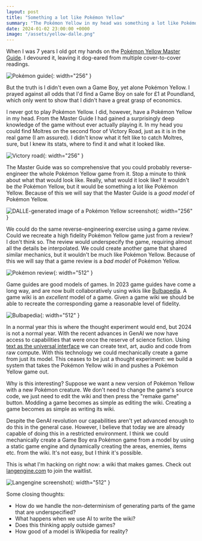 ```yaml
---
layout: post
title: "Something a lot like Pokémon Yellow"
summary: "The Pokémon Yellow in my head was something a lot like Pokémon Yellow."
date: 2024-01-02 23:00:00 +0000
image: "/assets/yellow-dalle.png"
---
```


When I was 7 years I old got my hands on the [Pokémon Yellow Master Guide](https://www.docdroid.net/h24r/nintendo-magazine-1999-pokemon-master-guide-pdf#page=28). I devoured it, leaving it dog-eared from multiple cover-to-cover readings.

![Pokémon guide](/assets/pokemon-guide.png){: width="256" }

But the truth is I didn't even own a Game Boy, yet alone Pokémon Yellow. I prayed against all odds that I'd find a Game Boy on sale for £1 at Poundland, which only went to show that I didn't have a great grasp of economics.

I never got to play Pokémon Yellow. I did, however, have a Pokémon Yellow in my head. From the Master Guide I had gained a surprisingly deep knowledge of the game without ever actually playing it. In my head you could find Moltres on the second floor of Victory Road, just as it is in the real game (I am assured). I didn't know what it felt like to catch Moltres, sure, but I knew its stats, where to find it and what it looked like.

![Victory road](/assets/victory-road.png){: width="256" }

The Master Guide was so comprehensive that you could probably reverse-engineer the whole Pokémon Yellow game from it. Stop a minute to think about what that would look like. Really, what would it look like? It wouldn't be _the_ Pokémon Yellow, but it would be something a lot like Pokémon Yellow. Because of this we will say that the Master Guide is a _good model_ of Pokémon Yellow.

![DALLE-generated image of a Pokémon Yellow screenshot](/assets/yellow-dalle.png){: width="256" }

We could do the same reverse-engineering exercise using a game review. Could we recreate a high fidelity Pokémon Yellow game just from a review? I don't think so. The review would underspecify the game, requiring almost all the details be interpolated. We could create another game that shared similar mechanics, but it wouldn't be much like Pokémon Yellow. Because of this we will say that a game review is a _bad model_ of Pokémon Yellow.

![Pokémon review](/assets/pokemon-review.jpg){: width="512" }

Game guides are good models of games. In 2023 game guides have come a long way, and are now built collaboratively using wikis like [Bulbapedia](https://bulbapedia.bulbagarden.net/wiki/Main_Page). A game wiki is an _excellent_ model of a game. Given a game wiki we should be able to recreate the corresponding game a reasonable level of fidelity.

![Bulbapedia](/assets/bulbapedia.png){: width="512" }

In a normal year this is where the thought experiment would end, but 2024 is not a normal year. With the recent advances in GenAI we now have access to capabilities that were once the reserve of science fiction. Using [text as the universal interface](https://scale.com/blog/text-universal-interface) we can create text, art, audio and code from raw compute. With this technology we could mechanically create a game from just its model. This ceases to be just a thought experiment: we build a system that takes the Pokémon Yellow wiki in and pushes a Pokémon Yellow game out.

Why is this interesting? Suppose we want a new version of Pokémon Yellow with a new Pokémon creature. We don't need to change the game's source code, we just need to edit the wiki and then press the "remake game" button. Modding a game becomes as simple as editing the wiki. Creating a game becomes as simple as writing its wiki.

Despite the GenAI revolution our capabilities aren't yet advanced enough to do this in the general case. However, I believe that today we are already capable of doing this in a restricted environment. I think we could mechanically create a Game Boy era Pokémon game from a model by using a static game engine and dynamically creating the areas, enemies, items etc. from the wiki. It's not easy, but I think it's possible.

This is what I'm hacking on right now: a wiki that makes games. Check out [langengine.com](https://www.langengine.com/waitlist) to join the waitlist.

![Langengine screenshot](/assets/langengine-peek.png){: width="512" }

Some closing thoughts:

- How do we handle the non-determinism of generating parts of the game that are underspecified?
- What happens when we use AI to write the wiki?
- Does this thinking apply outside games?
- How good of a model is Wikipedia for reality?
